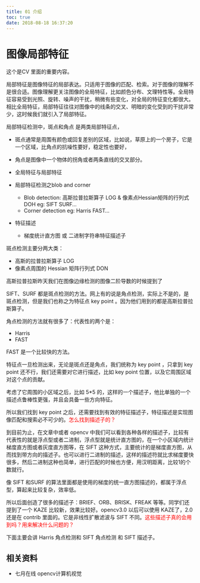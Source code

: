 ```yaml
---
title: 01 介绍
toc: true
date: 2018-08-18 16:37:20
---
```

# 图像局部特征

这个是CV 里面的重要内容。


局部特征是图像特征的局部表达。只适用于图像的匹配、检索。对于图像的理解不是很合适。图像理解更关注图像的全局特征，比如颜色分布、文理特性等。全局特征容易受到光照、旋转、噪声的干扰，稍微有些变化，对全局的特征变化都很大。相比全局特征，局部特征往往对图像中的线条的交叉、明暗的变化受到的干扰非常少，这时候我们就引入了局部特征。

局部特征检测中，斑点和角点 是两类局部特征点，
- 斑点通常是周围有颜色或回复差别的区域，比如说，草原上的一个房子，它是一个区域，比角点的抗噪性要好，稳定性也要好，
- 角点是图像中一个物体的拐角或者两条直线的交叉部分。



- 全局特征与局部特征
- 局部特征检测之blob and corner
    - Blob detection: 高斯拉普拉斯算子 LOG & 像素点Hessian矩阵的行列式 DOH
    eg: SIFT SURF…
    - Corner detection
    eg: Harris FAST…
- 特征描述
    - 梯度统计直方图 或 二进制字符串特征描述子


斑点检测主要分两大类：

- 高斯的拉普拉斯算子 LOG
- 像素点周围的 Hessian 矩阵行列式 DON

高斯拉普拉斯昨天我们在图像边缘检测的图像二阶导数的时候提到了

SIFT、SURF 都是斑点检测的方法。网上有的说是角点检测，实际上不是的，是斑点检测，但是我们也称之为特征点 key point 。因为他们用到的都是高斯拉普拉斯算子。

角点检测的方法就有很多了：代表性的两个是：
- Harris
- FAST

FAST 是一个比较快的方法。

特征点一旦检测出来，无论是斑点还是角点，我们统称为 key point ，只拿到 key point 还不行，我们还需要对它进行描述，比如 key point 位置，以及它周围区域对这个点的贡献。

考虑了它周围的小区域之后，比如 5*5 的，这样的一个描述子，他比单独的一个描述点鲁棒性更强，并且会具备一些方向特征。

所以我们找到 key point 之后，还需要找到有效的特征描述子，特征描述是实现图像匹配和搜索必不可少的。<span style="color:red;">怎么找到描述子的？</span>

到目前为止，在文章中或者 opencv 中我们可以看到各种各样的描述子，比较有代表性的就是浮点型或者二进制，浮点型就是统计直方图的，在一个小区域内统计梯度直方图或者灰度直方图等，在 SIFT 这种方式，主要统计的是梯度直方图，从而找到带方向的描述子。也可以进行二进制的描述，这样的描述符就比求梯度要快很多，然后二进制这种也简单，进行匹配的时候也方便，用汉明距离，比较1的个数就行。

像 SIFT 和SURF 的算法里面都是使用的梯度的统一直方图描述的，都属于浮点型，算起来比较复杂，效率低。

所以后面创造了很多的描述子：BRIEF、ORB、BRISK、FREAK 等等。同学们还提到了一个 KAZE 比较新，效果比较好。opencv3.0 以后可以使用 KAZE了，2.0 还是在 contrib 里面的。它是非线性扩散滤波与 SIFT 不同。<span style="color:red;">这些描述子真的会用到吗？用来解决什么问题的？</span>



下面主要会讲 Harris 角点检测和 SIFT 角点检测 和 SIFT 描述子。





## 相关资料

- 七月在线 opencv计算机视觉
